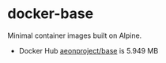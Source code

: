# docker-base

Minimal container images built on Alpine.

- Docker Hub [aeonproject/base](https://hub.docker.com/r/aeonproject/base/) is 5.949 MB
